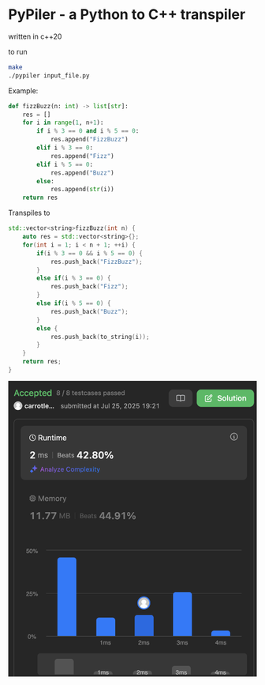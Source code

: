 # PyPiler - a Python to C++ transpiler
written in c++20

to run
```bash
make
./pypiler input_file.py
```
Example:
```python
def fizzBuzz(n: int) -> list[str]:
    res = []
    for i in range(1, n+1):
        if i % 3 == 0 and i % 5 == 0:
            res.append("FizzBuzz")
        elif i % 3 == 0:
            res.append("Fizz")
        elif i % 5 == 0:
            res.append("Buzz")
        else:
            res.append(str(i))
    return res
```
Transpiles to
```c++
std::vector<string>fizzBuzz(int n) {
    auto res = std::vector<string>{};
    for(int i = 1; i < n + 1; ++i) {
        if(i % 3 == 0 && i % 5 == 0) {
            res.push_back("FizzBuzz");
        }
        else if(i % 3 == 0) {
            res.push_back("Fizz");
        }
        else if(i % 5 == 0) {
            res.push_back("Buzz");
        }
        else {
            res.push_back(to_string(i));
        }
    }
    return res;
}
```
![alt text](image.png)
